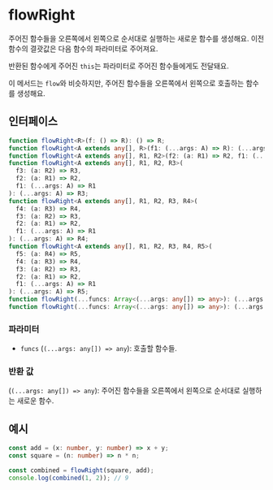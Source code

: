 # flowRight

주어진 함수들을 오른쪽에서 왼쪽으로 순서대로 실행하는 새로운 함수를 생성해요. 이전 함수의 결괏값은 다음 함수의 파라미터로 주어져요.

반환된 함수에게 주어진 `this`는 파라미터로 주어진 함수들에게도 전달돼요.

이 메서드는 `flow`와 비슷하지만, 주어진 함수들을 오른쪽에서 왼쪽으로 호출하는 함수를 생성해요.

## 인터페이스

```typescript
function flowRight<R>(f: () => R): () => R;
function flowRight<A extends any[], R>(f1: (...args: A) => R): (...args: A) => R;
function flowRight<A extends any[], R1, R2>(f2: (a: R1) => R2, f1: (...args: A) => R1): (...args: A) => R2;
function flowRight<A extends any[], R1, R2, R3>(
  f3: (a: R2) => R3,
  f2: (a: R1) => R2,
  f1: (...args: A) => R1
): (...args: A) => R3;
function flowRight<A extends any[], R1, R2, R3, R4>(
  f4: (a: R3) => R4,
  f3: (a: R2) => R3,
  f2: (a: R1) => R2,
  f1: (...args: A) => R1
): (...args: A) => R4;
function flowRight<A extends any[], R1, R2, R3, R4, R5>(
  f5: (a: R4) => R5,
  f4: (a: R3) => R4,
  f3: (a: R2) => R3,
  f2: (a: R1) => R2,
  f1: (...args: A) => R1
): (...args: A) => R5;
function flowRight(...funcs: Array<(...args: any[]) => any>): (...args: any[]) => any;
function flowRight(...funcs: Array<(...args: any[]) => any>): (...args: any[]) => any;
```

### 파라미터

- `funcs` (`(...args: any[]) => any`): 호출할 함수들.

### 반환 값

(`(...args: any[]) => any`): 주어진 함수들을 오른쪽에서 왼쪽으로 순서대로 실행하는 새로운 함수.

## 예시

```typescript
const add = (x: number, y: number) => x + y;
const square = (n: number) => n * n;

const combined = flowRight(square, add);
console.log(combined(1, 2)); // 9
```
